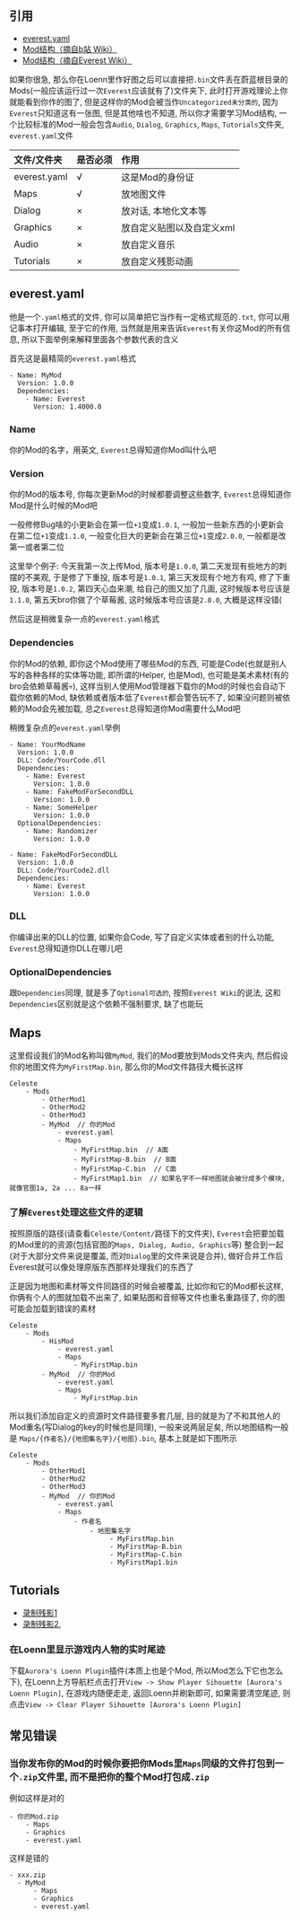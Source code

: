 ## 引用

* [everest.yaml](https://github.com/EverestAPI/Resources/wiki/everest.yaml-Setup)
* [Mod结构（摘自b站 Wiki）](https://wiki.biligame.com/celeste/Mod%E7%BB%93%E6%9E%84)
* [Mod结构（摘自Everest Wiki）](https://github.com/EverestAPI/Resources/wiki/Mod-Structure)

如果你很急, 那么你在Loenn里作好图之后可以直接把`.bin`文件丢在蔚蓝根目录的Mods(一般应该运行过一次`Everest`应该就有了)文件夹下, 此时打开游戏理论上你就能看到你作的图了,
但是这样你的Mod会被当作`Uncategorized未分类的`, 因为`Everest`只知道这有一张图, 但是其他啥也不知道, 所以你才需要学习Mod结构,
一个比较标准的Mod一般会包含`Audio`, `Dialog`, `Graphics`, `Maps`, `Tutorials`文件夹, `everest.yaml`文件

| 文件/文件夹       | 是否必须 | 作用             |
|:-------------|:-----|:---------------|
| everest.yaml | √    | 这是Mod的身份证      |
| Maps         | √    | 放地图文件          |
| Dialog       | ×    | 放对话, 本地化文本等    |
| Graphics     | ×    | 放自定义贴图以及自定义xml |
| Audio        | ×    | 放自定义音乐         |
| Tutorials    | ×    | 放自定义残影动画       |

## everest.yaml

他是一个`.yaml`格式的文件, 你可以简单把它当作有一定格式规范的`.txt`, 你可以用记事本打开编辑,
至于它的作用, 当然就是用来告诉`Everest`有关你这Mod的所有信息, 所以下面举例来解释里面各个参数代表的含义

首先这是最精简的`everest.yaml`格式

```
- Name: MyMod
  Version: 1.0.0 
  Dependencies:
    - Name: Everest
      Version: 1.4000.0
```

### Name

你的Mod的名字，用英文, `Everest`总得知道你Mod叫什么吧

### Version

你的Mod的版本号, 你每次更新Mod的时候都要调整这些数字, `Everest`总得知道你Mod是什么时候的Mod吧

一般修修Bug啥的小更新会在第一位`+1`变成`1.0.1`, 一般加一些新东西的小更新会在第二位`+1`变成`1.1.0`, 一般变化巨大的更新会在第三位`+1`变成`2.0.0`, 一般都是改第一或者第二位

这里举个例子: 今天我第一次上传Mod, 版本号是`1.0.0`, 第二天发现有些地方的刺摆的不美观, 于是修了下重投, 版本号是`1.0.1`, 第三天发现有个地方有鸡, 修了下重投, 版本号是`1.0.2`, 第四天心血来潮,
给自己的图又加了几面, 这时候版本号应该是`1.1.0`, 第五天bro你做了个草莓酱, 这时候版本号应该是`2.0.0`, 大概是这样没错(

然后这是稍微复杂一点的`everest.yaml`格式

### Dependencies

你的Mod的依赖, 即你这个Mod使用了哪些Mod的东西, 可能是Code(也就是别人写的各种各样的实体等功能, 即所谓的Helper, 也是Mod), 也可能是美术素材(有的bro会依赖草莓酱💀),
这样当别人使用Mod管理器下载你的Mod的时候也会自动下载你依赖的Mod, 缺依赖或者版本低了`Everest`都会警告玩不了, 如果没问题则被依赖的Mod会先被加载, 总之`Everest`总得知道你Mod需要什么Mod吧

稍微复杂点的`everest.yaml`举例

```
- Name: YourModName
  Version: 1.0.0
  DLL: Code/YourCode.dll
  Dependencies:
    - Name: Everest
      Version: 1.0.0
    - Name: FakeModForSecondDLL
      Version: 1.0.0
    - Name: SomeHelper
      Version: 1.0.0
  OptionalDependencies:
    - Name: Randomizer
      Version: 1.0.0

- Name: FakeModForSecondDLL
  Version: 1.0.0
  DLL: Code/YourCode2.dll
  Dependencies:
    - Name: Everest
      Version: 1.0.0
```

### DLL

你编译出来的DLL的位置, 如果你会Code, 写了自定义实体或者别的什么功能, `Everest`总得知道你DLL在哪儿吧

### OptionalDependencies

跟`Dependencies`同理, 就是多了`Optional可选的`, 按照`Everest Wiki`的说法, 这和`Dependencies`区别就是这个依赖不强制要求, 缺了也能玩

## Maps

这里假设我们的Mod名称叫做`MyMod`, 我们的Mod要放到Mods文件夹内, 然后假设你的地图文件为`MyFirstMap.bin`, 那么你的Mod文件路径大概长这样

```
Celeste
    - Mods
        - OtherMod1
        - OtherMod2
        - OtherMod3
        - MyMod  // 你的Mod
            - everest.yaml
            - Maps 
                - MyFirstMap.bin  // A面
                - MyFirstMap-B.bin  // B面
                - MyFirstMap-C.bin  // C面
                - MyFirstMap1.bin  // 如果名字不一样地图就会被分成多个模块, 就像官图1a, 2a ... 8a一样
```

### 了解`Everest`处理这些文件的逻辑

按照原版的路径(请查看`Celeste/Content/`路径下的文件夹), `Everest`会把要加载的Mod里的的资源(包括官图的`Maps, Dialog, Audio, Graphics`等)
整合到一起(对于大部分文件来说是覆盖, 而对`Dialog`里的文件来说是合并), 做好合并工作后Everest就可以像处理原版东西那样处理我们的东西了

正是因为地图和素材等文件同路径的时候会被覆盖, 比如你和它的Mod都长这样, 你俩有个人的图就加载不出来了, 如果贴图和音频等文件也重名重路径了, 你的图可能会加载到错误的素材

```
Celeste
    - Mods
        - HisMod
            - everest.yaml
            - Maps 
                - MyFirstMap.bin
        - MyMod  // 你的Mod
            - everest.yaml
            - Maps 
                - MyFirstMap.bin
```

所以我们添加自定义的资源时文件路径要多套几层, 目的就是为了不和其他人的Mod重名(写Dialog的key的时候也是同理), 一般来说两层足矣, 所以地图结构一般是
`Maps/{作者名}/{地图集名字}/{地图}.bin`, 基本上就是如下图所示

```
Celeste
    - Mods
        - OtherMod1
        - OtherMod2
        - OtherMod3
        - MyMod  // 你的Mod
            - everest.yaml
            - Maps 
                - 作者名
                    - 地图集名字
                         - MyFirstMap.bin  
                         - MyFirstMap-B.bin
                         - MyFirstMap-C.bin
                         - MyFirstMap1.bin 
```

## Tutorials

* [录制残影1](https://wiki.biligame.com/celeste/%E5%AE%9E%E4%BD%93/%E5%AE%98%E5%9B%BE%E5%AE%9E%E4%BD%93#Ghost_Player_Playback)
* [录制残影2](https://github.com/EverestAPI/Resources/wiki/Mod-Structure#adding-custom-tutorial-ghosts),

### 在Loenn里显示游戏内人物的实时尾迹

下载`Aurora's Loenn Plugin`插件(本质上也是个Mod, 所以Mod怎么下它也怎么下), 在Loenn上方导航栏点击打开`View -> Show Player Sihouette [Aurora's Loenn Plugin]`, 在游戏内随便走走,
返回Loenn并刷新即可, 如果需要清空尾迹, 则点击`View -> Clear Player Sihouette [Aurora's Loenn Plugin]`

## 常见错误

### 当你发布你的Mod的时候你要把你Mods里`Maps`同级的文件打包到一个`.zip`文件里, 而不是把你的整个Mod打包成`.zip`

例如这样是对的

```
- 你的Mod.zip
    - Maps
    - Graphics
    - everest.yaml
```

这样是错的

```
- xxx.zip
  - MyMod
      - Maps
      - Graphics
      - everest.yaml
```
